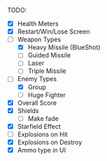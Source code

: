 TODO:

- [X] Health Meters
- [X] Restart/Win/Lose Screen
- [ ] Weapon Types
  - [X] Heavy Missile (BlueShot)
  - [ ] Guided Missile
  - [ ] Laser
  - [ ] Triple Missile
- [ ] Enemy Types
  - [X] Group
  - [ ] Huge Fighter
- [X] Overall Score
- [X] Shields
  - [ ] Make fade
- [X] Starfield Effect
- [ ] Explosions on Hit
- [X] Explosions on Destroy
- [X] Ammo type in UI